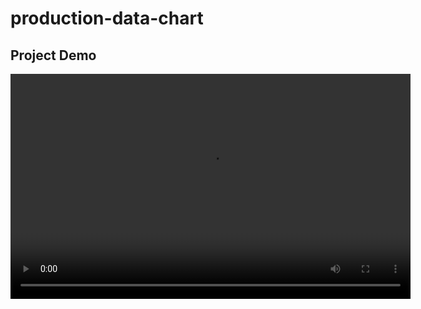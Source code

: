 # production-data-chart

## Project Demo

<video width="640" height="360" controls>
  <source src="https://raw.githubusercontent.com/govind-parmar3/production-data-chart/632ae9762dd4f7c44b03bba78047f7139ea77d50/data%20chart%20work%20video.webm" type="video/webm">
  Your browser does not support the video tag.
</video>
